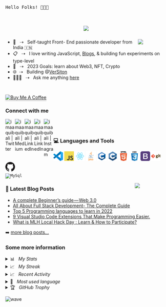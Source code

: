 <!-- Welcome to my Profile. Don't forget to change the links with your own links. If you found this Readme profile useful don't forget to ⭐ it.

This profile focusses on new addition about customizing your git with : -
- Awesome bio with some cool Preformatted text. 
- Connect with me,languages & tools icons.
- Dynamically include your blogs, Tweets, Youtube videos, Recent activity sourcing from the parent website, and update changes using github workflows.
- Adding git Stats, Streaks to take your profile on the another level.
- include the song that you are listening in spotify. 
- Adding some cool giphy. I sure you gonna like them. -->

<!-- Awesome bio with some cool Preformatted text.  -->
<!-- Start here... -->

<!-- <pre align=""  > <b> Hello folks!, Aaquib ALi here... </b>. 🙋🏽‍♂️</pre> -->

<!-- <p align="center"><a href="https://imaaquibali.me"><img width="80%" alt="Hello, I'm Aaquib. I do open source!" src="./assets/gh-readme-header.png" /></a></p>z -->

<pre>Hello Folks! 🧑🏽‍💻</pre>

<h1 align="center">
  <a href="#">
    <img src="https://readme-typing-svg.herokuapp.com/?lines=Never,+really+had+a+type...;i+just+like+the+way...;i+vibe+w/+certain+people+🖤&center=true&size=20">
  </a>
</h1>

<!-- Cool Giphy Start here -->

<img align="right" width="90px" src="https://media.giphy.com/media/zJ3V6Ot51H8Y0/giphy.gif"> 

<!-- End here -->
 
- 🔭 &nbsp; ⇢  &nbsp; Self-taught Front- End passionate developer from India 🇮🇳
- 📋 &nbsp; ⇢  &nbsp;  I love writing  JavaScript, [Blogs](https://medium.com/@imaaquibali), & building fun experiments on type-level 
- 🤝 &nbsp; ⇢  &nbsp; 2023 Goals: learn about Web3, NFT, Crypto
- 🌐&nbsp;  ⇢  &nbsp; Building @[VerSiton](https://www.github.com/versiton/) 
- 🙋🏽‍♂️ &nbsp; ⇢  &nbsp; Ask me anything [here](https://twitter.com/imaaquibali)
 

<!-- End here ... -->

<br>

<!-- <a href="https://https://www.buymeacoffee.com/imaaquibali"><img src="https://img.buymeacoffee.com/button-api/?text=Buy me a coffee&emoji=&slug=imaaquibali&button_colour=40DCA5&font_colour=ffffff&font_family=Cookie&outline_colour=000000&coffee_colour=FFDD00" /></a> -->

<a href="https://www.buymeacoffee.com/imaaquibali" target="_blank"><img src="https://www.buymeacoffee.com/assets/img/custom_images/orange_img.png" alt="Buy Me A Coffee" style="height: 41px !important;width: 174px !important;box-shadow: 0px 3px 2px 0px rgba(190, 190, 190, 0.5) !important;-webkit-box-shadow: 0px 3px 2px 0px rgba(190, 190, 190, 0.5) !important;" ></a>

<!-- Connect with me,languages & tools icons. -->

<!-- Start Here   -->
###  Connect with me 

<!-- Twitter -->
<a href="https://twitter.com/imaaquibali">
<img align="left" alt="imaaquibali | Twitter" width="30px" src="https://raw.githubusercontent.com/peterthehan/peterthehan/master/assets/twitter.svg" title="Follow me on Twitter" /></a>
   
<!-- Medium -->
<a href ="https://imaaquibali.medium.com/">
<img align="left" alt="imaaquibali | Medium" width="30px" src="https://edent.github.io/SuperTinyIcons/images/svg/medium.svg" title="Read my articles on Medium" /></a>
 

<!-- Linkedin -->
<a href="https://www.linkedin.com/in/imaaquibali">
<img align="left" alt=" imaaquibali | LinkedIn" width="30px" src="https://raw.githubusercontent.com/peterthehan/peterthehan/master/assets/linkedin.svg" title="Connect with me on LinkedIn" /></a>

<!-- Community (VerSiton) -->
<a href="https://www.dsc.gg/versiton/">
<img align="left" alt=" imaaquibali | LinkedIn" width="30px" src="https://raw.githubusercontent.com/peterthehan/peterthehan/master/assets/discord.svg" title="Connect with me on LinkedIn" /></a>

<!-- Instagram  -->
<a href="https://instagram.com/imaaquibali">
<img align="left" alt="imaaquibali | Instagram" width="30px" src="https://raw.githubusercontent.com/rahuldkjain/github-profile-readme-generator/master/src/images/icons/Social/instagram.svg"  title="Follow me on Instagram"/><a>

<br>
<br>


### 💻 Languages and Tools

<code><img alt="Visual Studio Code" width="30px" src="https://raw.githubusercontent.com/github/explore/80688e429a7d4ef2fca1e82350fe8e3517d3494d/topics/visual-studio-code/visual-studio-code.png"></code>
<code><img alt="JavaScript" width="30px" src="https://raw.githubusercontent.com/github/explore/80688e429a7d4ef2fca1e82350fe8e3517d3494d/topics/javascript/javascript.png"></code>
<code><img alt="JavaScript" width="30px" src="https://raw.githubusercontent.com/github/explore/5b3600551e122a3277c2c5368af2ad5725ffa9a1/topics/react/react.png"></code>
<code><img alt="JavaScript" width="30px" src="https://raw.githubusercontent.com/github/explore/5b3600551e122a3277c2c5368af2ad5725ffa9a1/topics/java/java.png"></code>
<code><img alt="C" width="30px" src="https://raw.githubusercontent.com/github/explore/5b3600551e122a3277c2c5368af2ad5725ffa9a1/topics/c/c.png"></code>
<code><img alt="Cpp" width="30px" src="https://raw.githubusercontent.com/github/explore/80688e429a7d4ef2fca1e82350fe8e3517d3494d/topics/cpp/cpp.png"></code>
<code><img alt="Html" width="30px" src = "https://raw.githubusercontent.com/github/explore/80688e429a7d4ef2fca1e82350fe8e3517d3494d/topics/html/html.png"></code>
<code><img alt="Css" width="30px" src = "https://raw.githubusercontent.com/github/explore/80688e429a7d4ef2fca1e82350fe8e3517d3494d/topics/css/css.png"></code>
<code><img alt="BootStrap" width="30px" src = "https://raw.githubusercontent.com/github/explore/80688e429a7d4ef2fca1e82350fe8e3517d3494d/topics/bootstrap/bootstrap.png"></code>
<code><img alt="Git" width="30px" src="https://raw.githubusercontent.com/github/explore/80688e429a7d4ef2fca1e82350fe8e3517d3494d/topics/git/git.png"></code>
<code><img alt="Git" width="30px" src="https://raw.githubusercontent.com/github/explore/5b3600551e122a3277c2c5368af2ad5725ffa9a1/topics/github/github.png"></code>
<code> <img alt="MySql" width="30px" src="https://www.freepnglogos.com/uploads/logo-mysql-png/logo-mysql-mysql-logo-png-images-are-download-crazypng-21.png"> </code>

<!-- End here -->

<!-- Cool Giphy Start here -->

<img align="right" width=100px src="https://media.giphy.com/media/YMXLTqI8MWFoEK5vwn/giphy.gif">
  
<!-- End here -->

<!-- Blog Post with dynamically update using GitHub Workflow -->

<!-- Start here -->
### 📕 Latest Blog Posts
<!-- BLOG-POST-LIST:START -->
- [A complete Beginner’s guide — Web 3.0](https://imaaquibali.medium.com/a-complete-beginners-guide-web-3-0-333ffc0ff3a3?source=rss-ab31787d3f79------2)
- [All About Full Stack Development- The Complete Guide](https://enlear.academy/all-about-full-stack-development-the-complete-guide-3eab236046d9?source=rss-ab31787d3f79------2)
- [Top 5 Programming languages to learn in 2022](https://enlear.academy/top-5-programming-languages-to-learn-in-2022-27f5d21ca6bc?source=rss-ab31787d3f79------2)
- [9 Visual Studio Code Extensions That Make Programming Easier.](https://medium.com/geekculture/9-visual-studio-code-extensions-that-make-programming-easier-6bbdacc15b6?source=rss-ab31787d3f79------2)
- [What is MLH Local Hack Day : Learn &amp; How to Participate?](https://imaaquibali.medium.com/what-is-mlh-local-hack-day-learn-how-to-participate-daf84fde173c?source=rss-ab31787d3f79------2)
<!-- BLOG-POST-LIST:END -->

  
➡️ [more blog posts...](https://imaaquibali.medium.com/)

<!-- End here -->


<!-- YouTube Videos with dynamically update using GitHub Workflow -->

<!-- Start here -->
<!-- ### 📕 Latest YouTube Videos -->
<!-- YOUTUBE:START -->
<!-- YOUTUBE:END -->

<!-- End here -->


<!-- Adding git Stats, Streaks to take your profile on the another level. -->
### Some more information 

<!-- GitHub Stats  Start here -->

<details>
  <summary> 📊 &nbsp; <i>My Stats</i></summary>
    
 [![GitHub stats](https://github-readme-stats.vercel.app/api?username=imaaquibali&show_icons=true&theme=dracula&count_private=true)](https://github.com/anuraghazra/github-readme-stats)

</details>

<!-- End here -->

<!-- GitHub Straks  Start here -->

<details>
  <summary> 📈 &nbsp; <i>My Streak</i></summary>
  
  [![GitHub Streak](https://github-readme-streak-stats.herokuapp.com?user=imaaquibali&theme=dracula&hide_border=true)](https://git.io/streak-stats)

</details>

<!-- End here -->

 <!-- Recent activity using github workflow -->

 <!-- Start here -->

<details>
  <summary> 📈 &nbsp; <i>Recent Activity</i></summary>

   <!--START_SECTION:activity-->
1. ❗️ Closed issue [#52](https://github.com/imaaquibali/awesome-github-profile-readme/issues/52) in [imaaquibali/awesome-github-profile-readme](https://github.com/imaaquibali/awesome-github-profile-readme)
2. 🎉 Merged PR [#53](https://github.com/imaaquibali/awesome-github-profile-readme/pull/53) in [imaaquibali/awesome-github-profile-readme](https://github.com/imaaquibali/awesome-github-profile-readme)
3. 🗣 Commented on [#54](https://github.com/imaaquibali/awesome-github-profile-readme/issues/54) in [imaaquibali/awesome-github-profile-readme](https://github.com/imaaquibali/awesome-github-profile-readme)
4. ❗️ Closed issue [#50](https://github.com/imaaquibali/awesome-github-profile-readme/issues/50) in [imaaquibali/awesome-github-profile-readme](https://github.com/imaaquibali/awesome-github-profile-readme)
5. 🎉 Merged PR [#54](https://github.com/imaaquibali/awesome-github-profile-readme/pull/54) in [imaaquibali/awesome-github-profile-readme](https://github.com/imaaquibali/awesome-github-profile-readme)
   <!--END_SECTION:activity-->
---
 </details> 
 
 <!-- Most used language starts here-->
 
 <details>
 <summary> 📝 &nbsp; <i>Most used language</i></summary>
  <img  align="center"  src="https://github-readme-stats.anuraghazra1.vercel.app/api/top-langs/?username=imaaquibali&theme=dark&hide_border=true&no-bg=true&no-frame=true&langs_count=10"/>

</details>
 
<!-- End here -->

<!-- Github trophy starts here-->
 
 <details>
 <summary> 🏆 &nbsp; <i>GitHub Trophy</i></summary>
  <img align="center" width=100% src="https://github-profile-trophy.vercel.app/?username=imaaquibali&theme=radical&margin-h=15&margin-w=5&no-bg=true" alt="TROPHY" />

</details>
 
<!-- End here -->

<!-- End here -->

<!-- Cool Wave content Start here  -->

![wave](https://user-images.githubusercontent.com/29425781/154565641-d52e2a87-7a1b-4323-a9c0-57a853ca06ef.png)

<!-- end here -->

<!-- Spotify Playing start here -->
<!-- ### Spotify Playing 🎧 

[![Spotify](https://novatorem-imaaquibali.vercel.app/api/spotify)](https://open.spotify.com/user/31dr5oul5dtf6lonunqs6yvewrlu)  -->

<!-- End here -->
